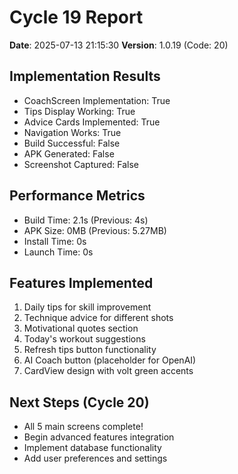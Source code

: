 # Cycle 19 Report
**Date**: 2025-07-13 21:15:30
**Version**: 1.0.19 (Code: 20)

## Implementation Results
- CoachScreen Implementation: True
- Tips Display Working: True
- Advice Cards Implemented: True
- Navigation Works: True
- Build Successful: False
- APK Generated: False
- Screenshot Captured: False

## Performance Metrics
- Build Time: 2.1s (Previous: 4s)
- APK Size: 0MB (Previous: 5.27MB)
- Install Time: 0s
- Launch Time: 0s

## Features Implemented
1. Daily tips for skill improvement
2. Technique advice for different shots
3. Motivational quotes section
4. Today's workout suggestions
5. Refresh tips button functionality
6. AI Coach button (placeholder for OpenAI)
7. CardView design with volt green accents

## Next Steps (Cycle 20)
- All 5 main screens complete!
- Begin advanced features integration
- Implement database functionality
- Add user preferences and settings